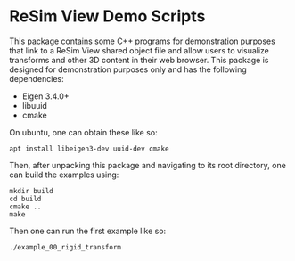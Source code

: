 
# ReSim View Demo Scripts

This package contains some C++ programs for demonstration purposes that link to
a ReSim View shared object file and allow users to visualize transforms and
other 3D content in their web browser. This package is designed for
demonstration purposes only and has the following dependencies:
 - Eigen 3.4.0+
 - libuuid
 - cmake
 
On ubuntu, one can obtain these like so:
 
```
apt install libeigen3-dev uuid-dev cmake
```

Then, after unpacking this package and navigating to its root directory, one
can build the examples using:

```
mkdir build
cd build
cmake ..
make
```

Then one can run the first example like so:

```
./example_00_rigid_transform 
```

